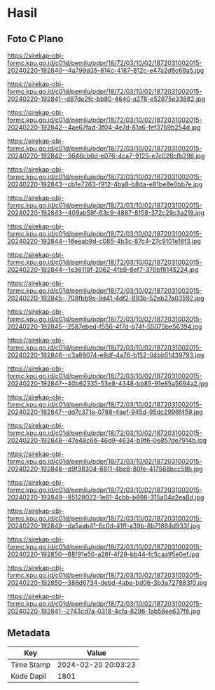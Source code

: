 # Hasil

## Foto C Plano

https://sirekap-obj-formc.kpu.go.id/c01d/pemilu/pdpr/18/72/03/10/02/1872031002015-20240220-192840--4a799d35-814c-4187-812c-e47a2d6c69a5.jpg

https://sirekap-obj-formc.kpu.go.id/c01d/pemilu/pdpr/18/72/03/10/02/1872031002015-20240220-192841--d87de2fc-bb80-4640-a278-e52875e33882.jpg

https://sirekap-obj-formc.kpu.go.id/c01d/pemilu/pdpr/18/72/03/10/02/1872031002015-20240220-192842--4ae67fad-3f04-4e7d-81a6-fef3759b254d.jpg

https://sirekap-obj-formc.kpu.go.id/c01d/pemilu/pdpr/18/72/03/10/02/1872031002015-20240220-192842--3646cb6d-e076-4ca7-9125-e7c028cfb296.jpg

https://sirekap-obj-formc.kpu.go.id/c01d/pemilu/pdpr/18/72/03/10/02/1872031002015-20240220-192843--cb1e7263-f912-4ba8-b8da-e81be8e0bb7e.jpg

https://sirekap-obj-formc.kpu.go.id/c01d/pemilu/pdpr/18/72/03/10/02/1872031002015-20240220-192843--409ab59f-63c9-4887-8158-372c29c3a219.jpg

https://sirekap-obj-formc.kpu.go.id/c01d/pemilu/pdpr/18/72/03/10/02/1872031002015-20240220-192844--16eeab9d-c085-4b3c-87c4-27c9101e16f3.jpg

https://sirekap-obj-formc.kpu.go.id/c01d/pemilu/pdpr/18/72/03/10/02/1872031002015-20240220-192844--1e36119f-2062-4fb9-8ef7-370bf8145224.jpg

https://sirekap-obj-formc.kpu.go.id/c01d/pemilu/pdpr/18/72/03/10/02/1872031002015-20240220-192845--708fbb9a-9d41-4df2-893b-52eb27a03592.jpg

https://sirekap-obj-formc.kpu.go.id/c01d/pemilu/pdpr/18/72/03/10/02/1872031002015-20240220-192845--2587ebed-f556-4f7d-b74f-55075be56394.jpg

https://sirekap-obj-formc.kpu.go.id/c01d/pemilu/pdpr/18/72/03/10/02/1872031002015-20240220-192846--c3a89074-e8df-4a76-b152-04bb51439793.jpg

https://sirekap-obj-formc.kpu.go.id/c01d/pemilu/pdpr/18/72/03/10/02/1872031002015-20240220-192847--40b62335-53e8-4348-bb85-91e85a5694a2.jpg

https://sirekap-obj-formc.kpu.go.id/c01d/pemilu/pdpr/18/72/03/10/02/1872031002015-20240220-192847--dd7c371e-0788-4aef-945d-95dc2996f459.jpg

https://sirekap-obj-formc.kpu.go.id/c01d/pemilu/pdpr/18/72/03/10/02/1872031002015-20240220-192848--47e48c66-46d9-4634-b9f6-0e857de7914b.jpg

https://sirekap-obj-formc.kpu.go.id/c01d/pemilu/pdpr/18/72/03/10/02/1872031002015-20240220-192848--d9f38304-6811-4be8-80fe-417568bcc58b.jpg

https://sirekap-obj-formc.kpu.go.id/c01d/pemilu/pdpr/18/72/03/10/02/1872031002015-20240220-192849--85128022-1e61-4cbb-b898-315a04a2ea8d.jpg

https://sirekap-obj-formc.kpu.go.id/c01d/pemilu/pdpr/18/72/03/10/02/1872031002015-20240220-192849--da5aab41-6c0d-41ff-a39b-8b71884d933f.jpg

https://sirekap-obj-formc.kpu.go.id/c01d/pemilu/pdpr/18/72/03/10/02/1872031002015-20240220-192850--68f91e50-a26f-4f29-bb44-fc5caa95e0ef.jpg

https://sirekap-obj-formc.kpu.go.id/c01d/pemilu/pdpr/18/72/03/10/02/1872031002015-20240220-192850--386d6734-debd-4abe-bd06-3b3a727883f0.jpg

https://sirekap-obj-formc.kpu.go.id/c01d/pemilu/pdpr/18/72/03/10/02/1872031002015-20240220-192841--2743cd7a-0318-4cfa-8296-1ab58ee637f6.jpg


## Metadata

| Key        | Value               |
| ---------- | ------------------- |
| Time Stamp | 2024-02-20 20:03:23 |
| Kode Dapil | 1801                |



